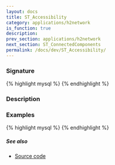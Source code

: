 ```yaml
---
layout: docs
title: ST_Accessibility
category: applications/h2network
is_function: true
description:
prev_section: applications/h2network
next_section: ST_ConnectedComponents
permalink: /docs/dev/ST_Accessibility/
---
```


### Signature

{% highlight mysql %}
{% endhighlight %}

### Description


### Examples

{% highlight mysql %}
{% endhighlight %}

##### See also

* <a href="https://github.com/irstv/H2GIS/blob/master/h2network/src/main/java/org/h2gis/network/graph_creator/ST_Accessibility.java" target="_blank">Source code</a>
